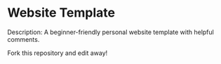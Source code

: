 #  Website Template

Description: A beginner-friendly personal website template with helpful comments.

Fork this repository and edit away!
